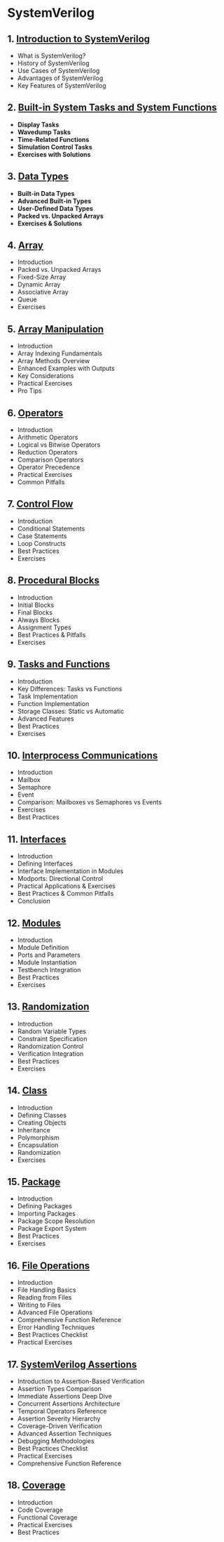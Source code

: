 # SystemVerilog
## 1. [Introduction to SystemVerilog](SystemVerilog/chapter_00001.md)
  - What is SystemVerilog?
  - History of SystemVerilog
  - Use Cases of SystemVerilog
  - Advantages of SystemVerilog
  - Key Features of SystemVerilog
## 2. [Built-in System Tasks and System Functions](SystemVerilog/chapter_00002.md)
  - **Display Tasks**
  - **Wavedump Tasks**
  - **Time-Related Functions**
  - **Simulation Control Tasks**
  - **Exercises with Solutions**
## 3. [Data Types](SystemVerilog/chapter_00003.md)
  - **Built-in Data Types**
  - **Advanced Built-in Types**
  - **User-Defined Data Types**
  - **Packed vs. Unpacked Arrays**
  - **Exercises & Solutions**
## 4. [Array](SystemVerilog/chapter_00004.md)
  - Introduction
  - Packed vs. Unpacked Arrays
  - Fixed-Size Array
  - Dynamic Array
  - Associative Array
  - Queue
  - Exercises
## 5. [Array Manipulation](SystemVerilog/chapter_00005.md)
  - Introduction
  - Array Indexing Fundamentals
  - Array Methods Overview
  - Enhanced Examples with Outputs
  - Key Considerations
  - Practical Exercises
  - Pro Tips
## 6. [Operators](SystemVerilog/chapter_00006.md)
  - Introduction
  - Arithmetic Operators
  - Logical vs Bitwise Operators
  - Reduction Operators
  - Comparison Operators
  - Operator Precedence
  - Practical Exercises
  - Common Pitfalls
## 7. [Control Flow](SystemVerilog/chapter_00007.md)
  - Introduction
  - Conditional Statements
  - Case Statements
  - Loop Constructs
  - Best Practices
  - Exercises
## 8. [Procedural Blocks](SystemVerilog/chapter_00008.md)
  - Introduction
  - Initial Blocks
  - Final Blocks
  - Always Blocks
  - Assignment Types
  - Best Practices & Pitfalls
  - Exercises
## 9. [Tasks and Functions](SystemVerilog/chapter_00009.md)
  - Introduction
  - Key Differences: Tasks vs Functions
  - Task Implementation
  - Function Implementation
  - Storage Classes: Static vs Automatic
  - Advanced Features
  - Best Practices
  - Exercises
## 10. [Interprocess Communications](SystemVerilog/chapter_00010.md)
  - Introduction
  - Mailbox
  - Semaphore
  - Event
  - Comparison: Mailboxes vs Semaphores vs Events
  - Exercises
  - Best Practices
## 11. [Interfaces](SystemVerilog/chapter_00011.md)
  - Introduction
  - Defining Interfaces
  - Interface Implementation in Modules
  - Modports: Directional Control
  - Practical Applications & Exercises
  - Best Practices & Common Pitfalls
  - Conclusion
## 12. [Modules](SystemVerilog/chapter_00012.md)
  - Introduction
  - Module Definition
  - Ports and Parameters
  - Module Instantiation
  - Testbench Integration
  - Best Practices
  - Exercises
## 13. [Randomization](SystemVerilog/chapter_00013.md)
  - Introduction
  - Random Variable Types
  - Constraint Specification
  - Randomization Control
  - Verification Integration
  - Best Practices
  - Exercises
## 14. [Class](SystemVerilog/chapter_00014.md)
  - Introduction
  - Defining Classes
  - Creating Objects
  - Inheritance
  - Polymorphism
  - Encapsulation
  - Randomization
  - Exercises
## 15. [Package](SystemVerilog/chapter_00015.md)
  - Introduction
  - Defining Packages
  - Importing Packages
  - Package Scope Resolution
  - Package Export System
  - Best Practices
  - Exercises
## 16. [File Operations](SystemVerilog/chapter_00016.md)
  - Introduction
  - File Handling Basics
  - Reading from Files
  - Writing to Files
  - Advanced File Operations
  - Comprehensive Function Reference
  - Error Handling Techniques
  - Best Practices Checklist
  - Practical Exercises
## 17. [SystemVerilog Assertions](SystemVerilog/chapter_00017.md)
  - Introduction to Assertion-Based Verification
  - Assertion Types Comparison
  - Immediate Assertions Deep Dive
  - Concurrent Assertions Architecture
  - Temporal Operators Reference
  - Assertion Severity Hierarchy
  - Coverage-Driven Verification
  - Advanced Assertion Techniques
  - Debugging Methodologies
  - Best Practices Checklist
  - Practical Exercises
  - Comprehensive Function Reference
## 18. [Coverage](SystemVerilog/chapter_00018.md)
  - Introduction
  - Code Coverage
  - Functional Coverage
  - Practical Exercises
  - Best Practices
